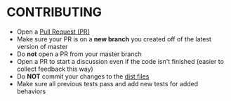 CONTRIBUTING
============

* Open a [Pull Request (PR)](https://github.com/sqs/angular-dataform/pull/new/master)
* Make sure your PR is on a **new branch** you created off of the latest version of master
* Do **not** open a PR from your master branch
* Open a PR to start a discussion even if the code isn't finished (easier to collect feedback this way)
* Do **NOT** commit your changes to the [dist files](https://github.com/sqs/angular-dataform/tree/master/dist)
* Make sure all previous tests pass and add new tests for added behaviors
